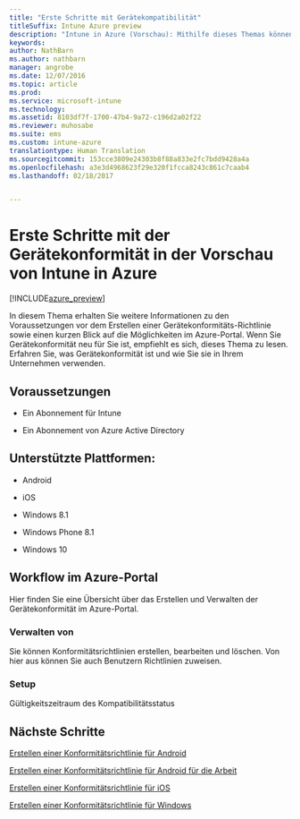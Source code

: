 ```yaml
---
title: "Erste Schritte mit Gerätekompatibilität"
titleSuffix: Intune Azure preview
description: "Intune in Azure (Vorschau): Mithilfe dieses Themas können Sie die Voraussetzungen zum Erstellen von Konformitätsrichtlinien in Microsoft Intune verstehen."
keywords: 
author: NathBarn
ms.author: nathbarn
manager: angrobe
ms.date: 12/07/2016
ms.topic: article
ms.prod: 
ms.service: microsoft-intune
ms.technology: 
ms.assetid: 8103df7f-1700-47b4-9a72-c196d2a02f22
ms.reviewer: muhosabe
ms.suite: ems
ms.custom: intune-azure
translationtype: Human Translation
ms.sourcegitcommit: 153cce3809e24303b8f88a833e2fc7bdd9428a4a
ms.openlocfilehash: a3e3d4968623f29e320f1fcca8243c861c7caab4
ms.lasthandoff: 02/18/2017


---
```


# <a name="get-started-with-device-compliance-in-intune-azure-preview"></a>Erste Schritte mit der Gerätekonformität in der Vorschau von Intune in Azure


[!INCLUDE[azure_preview](../includes/azure_preview.md)]

In diesem Thema erhalten Sie weitere Informationen zu den Voraussetzungen vor dem Erstellen einer Gerätekonformitäts-Richtlinie sowie einen kurzen Blick auf die Möglichkeiten im Azure-Portal. Wenn Sie Gerätekonformität neu für Sie ist, empfiehlt es sich, dieses Thema zu lesen. Erfahren Sie, was Gerätekonformität ist und wie Sie sie in Ihrem Unternehmen verwenden.

##  <a name="pre-requisites"></a>Voraussetzungen


-   Ein Abonnement für Intune

-   Ein Abonnement von Azure Active Directory



##  <a name="supported-platforms"></a>Unterstützte Plattformen:


-   Android

-   iOS

-   Windows 8.1

-   Windows Phone 8.1

-   Windows 10

##  <a name="azure-portal-workflow"></a>Workflow im Azure-Portal


Hier finden Sie eine Übersicht über das Erstellen und Verwalten der Gerätekonformität im Azure-Portal.

<!---### Overview

When you choose the **Set device compliance** workload, the blade opens with an  **Overview** section that displays a summary view of your compliance policies that you have created and the status of the devices they have been applied to. If you
don’t have any policies configured yet, the overview will just include the various reports but with no data.--->

### <a name="manage"></a>Verwalten von

Sie können Konformitätsrichtlinien erstellen, bearbeiten und löschen. Von hier aus können Sie auch Benutzern Richtlinien zuweisen.

<!---### Monitor

This section is a detailed view of what you see in the **Overview**. A list of all the reports are displayed in this section and you can interactively drill down through each of these reports.--->

### <a name="setup"></a>Setup

Gültigkeitszeitraum des Kompatibilitätsstatus

##  <a name="next-steps"></a>Nächste Schritte
[Erstellen einer Konformitätsrichtlinie für Android](create-a-compliance-policy-for-android.md)

[Erstellen einer Konformitätsrichtlinie für Android für die Arbeit](create-a-compliance-policy-for-android-for-work.md)

[Erstellen einer Konformitätsrichtlinie für iOS](create-a-compliance-policy-for-ios.md)

[Erstellen einer Konformitätsrichtlinie für Windows](create-a-compliance-policy-for-windows.md)

